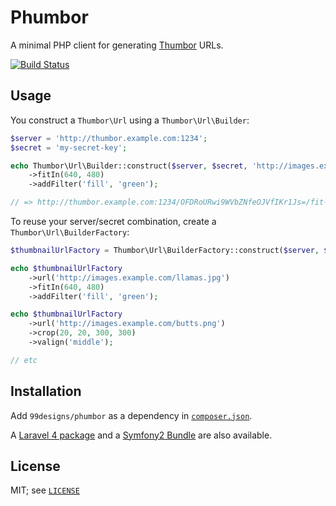 # Phumbor

A minimal PHP client for generating [Thumbor][thumbor] URLs.

[![Build Status](https://travis-ci.org/webfactory/phumbor.svg?branch=master)](https://travis-ci.org/webfactory/phumbor)


## Usage

You construct a `Thumbor\Url` using a `Thumbor\Url\Builder`:

```php
$server = 'http://thumbor.example.com:1234';
$secret = 'my-secret-key';

echo Thumbor\Url\Builder::construct($server, $secret, 'http://images.example.com/llamas.jpg')
    ->fitIn(640, 480)
    ->addFilter('fill', 'green');

// => http://thumbor.example.com:1234/OFDRoURwi9WVbZNfeOJVfIKr1Js=/fit-in/640x480/filters:fill(green)/http://images/example.com/llamas.jpg
```

To reuse your server/secret combination, create a `Thumbor\Url\BuilderFactory`:

```php
$thumbnailUrlFactory = Thumbor\Url\BuilderFactory::construct($server, $secret);

echo $thumbnailUrlFactory
    ->url('http://images.example.com/llamas.jpg')
    ->fitIn(640, 480)
    ->addFilter('fill', 'green');

echo $thumbnailUrlFactory
    ->url('http://images.example.com/butts.png')
    ->crop(20, 20, 300, 300)
    ->valign('middle');

// etc
```


## Installation

Add `99designs/phumbor` as a dependency in [`composer.json`][composer].

A [Laravel 4 package][laravel-phumbor] and a [Symfony2 Bundle][symfony-bundle] are also available.


## License

MIT; see [`LICENSE`][license]


 [thumbor]: https://github.com/globocom/thumbor
 [license]: https://github.com/99designs/phumbor/blob/master/LICENSE
 [composer]: https://getcomposer.org/
 [laravel-phumbor]: https://github.com/ceejayoz/laravel-phumbor
 [symfony-bundle]: https://github.com/jbouzekri/PhumborBundle
